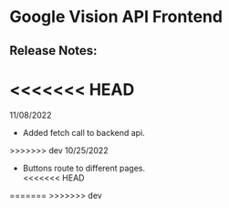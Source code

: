 # Google Vision API Frontend

## Release Notes:
<<<<<<< HEAD
=======
11/08/2022
<ul>
	<li>
		Added fetch call to backend api.
	</li>
</ul>
>>>>>>> dev
10/25/2022
<ul>
	<li>
	Buttons route to different pages. 
	</li>
<<<<<<< HEAD
</ul>
=======
</ul>
>>>>>>> dev
